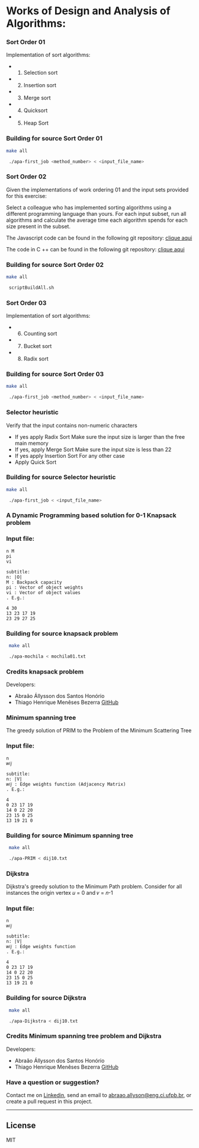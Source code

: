 # Works of Design and Analysis of Algorithms:

### Sort Order 01
Implementation of sort algorithms:
  - 1. Selection sort
  - 2. Insertion sort
  - 3. Merge sort
  - 4. Quicksort
  - 5. Heap Sort
  
  

### Building for source Sort Order 01
  ```sh
  make all
   ```
  ```sh
   ./apa-first_job <method_number> < <input_file_name>
  ```
  
  
### Sort Order 02
  Given the implementations of work ordering 01 and the input sets provided for this exercise:

Select a colleague who has implemented sorting algorithms using a different programming language than yours.
For each input subset, run all algorithms and calculate the average time each algorithm spends for each size present in the subset.
  
  The Javascript code can be found in the following git repository: [clique aqui](https://github.com/bezerrathm/Design-And-Analysis-Of-Computer-Algorithms/)


The code in C ++ can be found in the following git repository: [clique aqui](https://github.com/AbraaoHonorio/Design-and-Analysis-of-Algorithms/tree/master/Sorting%2001)
  
  
  
### Building for source Sort Order 02
  ```sh
  make all
   ```
  ```sh
   scriptBuildAll.sh
  ```
  
### Sort Order 03
Implementation of sort algorithms:
  - 6. Counting sort 
  - 7. Bucket sort
  - 8. Radix sort
 
  

### Building for source Sort Order  03
  ```sh
  make all
   ```
  ```sh
   ./apa-first_job <method_number> < <input_file_name>
  ```


### Selector heuristic

Verify that the input contains non-numeric characters
  - If yes apply Radix Sort
Make sure the input size is larger than the free main memory
  - If yes, apply Merge Sort
Make sure the input size is less than 22
  - If yes apply Insertion Sort
For any other case
  - Apply Quick Sort

### Building for source Selector heuristic


  ```sh
  make all
   ```
  ```sh
   ./apa-first_job < <input_file_name>
  ```
  
  
### A Dynamic Programming based solution for 0-1 Knapsack problem

### Input file:
    n M
    pi
    vi

    subtitle:
    n: |O|
    M : Backpack capacity
    pi : Vector of object weights
    vi : Vector of object values
    . E.g.:

    4 30
    13 23 17 19
    23 29 27 25

### Building for source knapsack problem
 
 ```sh
  make all
   ```
  ```sh
   ./apa-mochila < mochila01.txt 
  ```
 ### Credits knapsack problem
 Developers: 
   - Abraão Állysson dos Santos Honório 
   - Thiago Henrique Menêses Bezerra [GitHub](https://github.com/bezerrathm)






### Minimum spanning tree

The greedy solution of PRIM to the Problem of the Minimum Scattering Tree

### Input file:
    n 
    𝑤𝑖𝑗

    subtitle:
    n: |V|
    𝑤𝑖𝑗 : Edge weights function (Adjacency Matrix)
    . E.g.:

    4
    0 23 17 19
    14 0 22 20
    23 15 0 25
    13 19 21 0

### Building for source Minimum spanning tree
 
 ```sh
  make all
   ```
  ```sh
   ./apa-PRIM < dij10.txt 
  ```
  
  
### Dijkstra

 Dijkstra's greedy solution to the Minimum Path problem. Consider for all instances the origin vertex 𝑢 = 0 and 𝑣 = 𝑛-1

### Input file:
    n 
    𝑤𝑖𝑗

    subtitle:
    n: |V|
    𝑤𝑖𝑗 : Edge weights function 
    . E.g.:

    4
    0 23 17 19
    14 0 22 20
    23 15 0 25
    13 19 21 0

### Building for source Dijkstra
 
 ```sh
  make all
   ```
  ```sh
   ./apa-Dijkstra < dij10.txt 
  ```
  
  
  
  
 ### Credits Minimum spanning tree problem and Dijkstra
 Developers: 
   - Abraão Állysson dos Santos Honório 
   - Thiago Henrique Menêses Bezerra [GitHub](https://github.com/bezerrathm)


  
### Have a question or suggestion?			

Contact me on [Linkedin](https://br.linkedin.com/in/abraaohonorio), send an email to abraao.allyson@eng.ci.ufpb.br, or create a pull request in this project. 

---
  
  License
----
MIT
